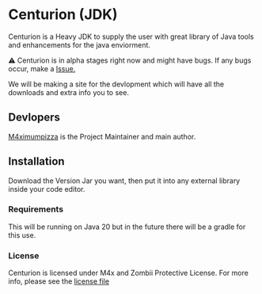 # Centurion (JDK)

Centurion is a Heavy JDK to supply the user with great library of Java tools and enhancements 
for the java enviorment.

:warning: Centurion is in alpha stages right now and might have bugs. If any bugs occur, make a [Issue.](https://github.com/GeoStudios/Centurion/issues) 

We will be making a site for the devlopment which will have all the downloads and extra info you to see.

## Devlopers

[M4ximumpizza](https://github.com/M4ximumPizza) is the Project Maintainer and main author.
## Installation

Download the Version Jar you want, then put it into any external library inside your code editor.

### Requirements

This will be running on Java 20 but in the future there will be a gradle for this use.

### License

Centurion is licensed under M4x and Zombii Protective License. For more info, please see the [license file](https://github.com/GeoStudios/Centurion/blob/main/License.txt)
